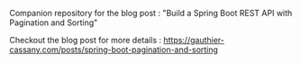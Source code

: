 Companion repository for the blog post : "Build a Spring Boot REST API with Pagination and Sorting"

Checkout the blog post for more details : https://gauthier-cassany.com/posts/spring-boot-pagination-and-sorting
